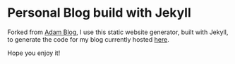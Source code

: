 # Personal Blog build with Jekyll

Forked from [Adam Blog](https://github.com/artemsheludko/adam-blog), I use this static website generator, built with Jekyll, to generate the code for my blog currently hosted [here](https://inf.ufrgs.br/~rbaudibert/blog/).

Hope you enjoy it!
